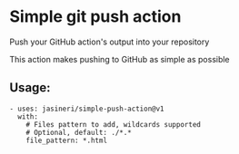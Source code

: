 # Simple git push action
Push your GitHub action's output into your repository

This action makes pushing to GitHub as simple as possible

## Usage:
    - uses: jasineri/simple-push-action@v1
      with:
        # Files pattern to add, wildcards supported
        # Optional, default: ./*.*
        file_pattern: *.html